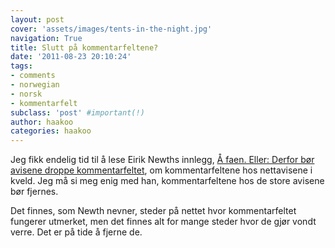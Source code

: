 ```yaml
---
layout: post
cover: 'assets/images/tents-in-the-night.jpg'
navigation: True
title: Slutt på kommentarfeltene?
date: '2011-08-23 20:10:24'
tags:
- comments
- norwegian
- norsk
- kommentarfelt
subclass: 'post' #important(!)
author: haakoo
categories: haakoo
---
```



Jeg fikk endelig tid til å lese Eirik Newths innlegg, [Å faen. Eller: Derfor bør avisene droppe kommentarfeltet](http://newth.net/eirik/2011/08/09/a-faen/), om kommentarfeltene hos nettavisene i kveld. Jeg må si meg enig med han, kommentarfeltene hos de store avisene bør fjernes.

Det finnes, som Newth nevner, steder på nettet hvor kommentarfeltet fungerer utmerket, men det finnes alt for mange steder hvor de gjør vondt verre. Det er på tide å fjerne de.
